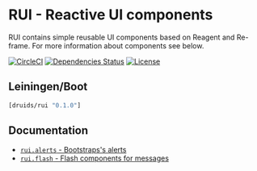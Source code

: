 RUI - Reactive UI components
============================

RUI contains simple reusable UI components based on Reagent and Re-frame. For more information about components see
below.

[![CircleCI](https://circleci.com/gh/druids/rui.svg?style=svg)](https://circleci.com/gh/druids/rui)
[![Dependencies Status](https://jarkeeper.com/druids/rui/status.png)](https://jarkeeper.com/druids/rui)
[![License](https://img.shields.io/badge/MIT-Clause-blue.svg)](https://opensource.org/licenses/MIT)


Leiningen/Boot
--------------

```clojure
[druids/rui "0.1.0"]
```

Documentation
-------------

* [`rui.alerts` - Bootstraps's alerts](https://github.com/druids/rui/blob/master/src/cljs/rui/alerts/components.cljs)
* [`rui.flash` - Flash components for messages](https://github.com/druids/rui/blob/master/src/cljs/rui/flash/)
